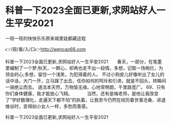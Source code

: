 # 科普一下2023全面已更新,求网站好人一生平安2021
一班一班的快快乐乐原来城里娃都藏这程

👉/观/看/入/口👉http://wencao66.com

科普一下2023全面已更新,求网站好人一生平安2021　　春天，一部分，在笔墨里编制了一个梦;秋天，一颗心，却再也走不出一段情。多想，记取一场绚烂，为领会的心;多想，留住一个浅笑，为犯得着的人。
不过小狗皮儿好像听出了女儿的话中话，大门一开，立马蹿了出去，任你如何的呵斥和引诱，就是不回头，转瞬间一骑绝尘而去。
道法本天然，万物皆无缘。心地常明朗，千里路宽广。
	69、只有你们身体健康，我才能放心飞翔。
　　　当然，还有是梅老师，是他让我改变了“学好数理化，走遍天下都不怕”的执着，让我至今仍然在经历着世事沧桑、进退维谷时，变得如小女人一样，多愁而善感。

科普一下2023全面已更新,求网站好人一生平安2021
